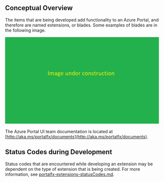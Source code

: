 
<a name="portalfxExtensionsForDevelopersOverview"></a>
<!-- link to this document is [portalfx-extensions-forDevelopers-overview.md]()
-->

## Conceptual Overview

The items that are being developed add functionality to an Azure Portal, and therefore are named extensions, or blades.  Some examples of blades are in the following image.

 ![alt-text](../media/placeholder-image.png  "placeholder image")

The Azure Portal UI team documentation is located at [http://aka.ms/portalfx/documents](http://aka.ms/portalfx/documents).

## Status Codes during Development
Status codes that are encountered while developing an extension may be dependent on the type of extension that is being created. For more information, see [portalfx-extensions-statusCodes.md](portalfx-extensions-statusCodes.md).

